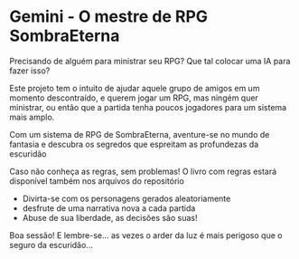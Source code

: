 <h1>Gemini - O mestre de RPG SombraEterna</h1>

<p>Precisando de alguém para ministrar seu RPG? Que tal colocar uma IA para fazer isso?</p>
<p>Este projeto tem o intuito de ajudar aquele grupo de amigos em um momento descontraído, e querem jogar um RPG, mas ningém quer ministrar, ou então que a partida tenha poucos jogadores para um sistema mais amplo.</p>
<p>Com um sistema de RPG de SombraEterna, aventure-se no mundo de fantasia e descubra os segredos que espreitam as profundezas da escuridão</p>

<p>Caso não conheça as regras, sem problemas! O livro com regras estará disponível também nos arquivos do repositório</p>

<ul>
  <li>Divirta-se com os personagens gerados aleatoriamente</li>
  <li>desfrute de uma narrativa nova a cada partida</li>
  <li>Abuse de sua liberdade, as decisões são suas!</li>
</ul>

<p>Boa sessão! E lembre-se... as vezes o arder da luz é mais perigoso que o seguro da escuridão...</p>
